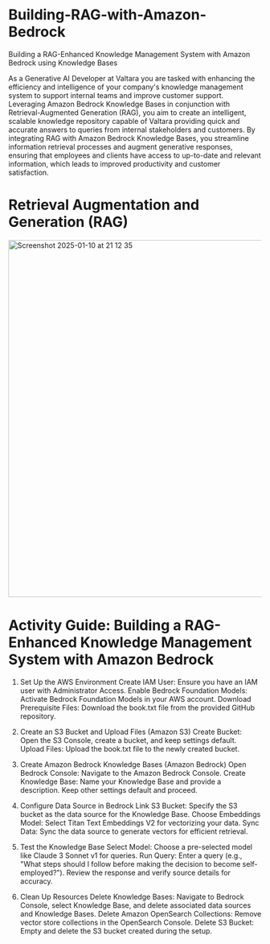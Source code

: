 # Building-RAG-with-Amazon-Bedrock

Building a RAG-Enhanced Knowledge Management System with Amazon Bedrock using Knowledge Bases

As a Generative AI Developer at Valtara you are tasked with enhancing the efficiency and intelligence of your company's knowledge management system to support internal teams and improve customer support. Leveraging Amazon Bedrock Knowledge Bases in conjunction with Retrieval-Augmented Generation (RAG), you aim to create an intelligent, scalable knowledge repository capable of Valtara providing quick and accurate answers to queries from internal stakeholders and customers. By integrating RAG with Amazon Bedrock Knowledge Bases, you streamline information retrieval processes and augment generative responses, ensuring that employees and clients have access to up-to-date and relevant information, which leads to improved productivity and customer satisfaction. 

# Retrieval Augmentation and Generation (RAG)





<img width="710" alt="Screenshot 2025-01-10 at 21 12 35" src="https://github.com/user-attachments/assets/1a4e2734-6c1c-4b58-9d95-a72f1c4c4041" />





# Activity Guide: Building a RAG-Enhanced Knowledge Management System with Amazon Bedrock

1. Set Up the AWS Environment
Create IAM User:
Ensure you have an IAM user with Administrator Access.
Enable Bedrock Foundation Models:
Activate Bedrock Foundation Models in your AWS account.
Download Prerequisite Files:
Download the book.txt file from the provided GitHub repository.

2. Create an S3 Bucket and Upload Files (Amazon S3)
Create Bucket:
Open the S3 Console, create a bucket, and keep settings default.
Upload Files:
Upload the book.txt file to the newly created bucket.

3. Create Amazon Bedrock Knowledge Bases (Amazon Bedrock)
Open Bedrock Console:
Navigate to the Amazon Bedrock Console.
Create Knowledge Base:
Name your Knowledge Base and provide a description.
Keep other settings default and proceed.

4. Configure Data Source in Bedrock
Link S3 Bucket:
Specify the S3 bucket as the data source for the Knowledge Base.
Choose Embeddings Model:
Select Titan Text Embeddings V2 for vectorizing your data.
Sync Data:
Sync the data source to generate vectors for efficient retrieval.

5. Test the Knowledge Base
Select Model:
Choose a pre-selected model like Claude 3 Sonnet v1 for queries.
Run Query:
Enter a query (e.g., "What steps should I follow before making the decision to become self-employed?").
Review the response and verify source details for accuracy.

6. Clean Up Resources
Delete Knowledge Bases:
Navigate to Bedrock Console, select Knowledge Base, and delete associated data sources and Knowledge Bases.
Delete Amazon OpenSearch Collections:
Remove vector store collections in the OpenSearch Console.
Delete S3 Bucket:
Empty and delete the S3 bucket created during the setup.
